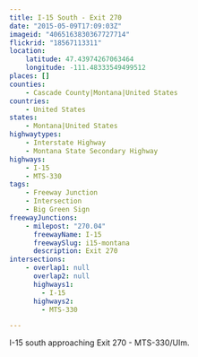 ```yaml
---
title: I-15 South - Exit 270
date: "2015-05-09T17:09:03Z"
imageid: "4065163830367727714"
flickrid: "18567113311"
location:
    latitude: 47.43974267063464
    longitude: -111.48333549499512
places: []
counties:
    - Cascade County|Montana|United States
countries:
    - United States
states:
    - Montana|United States
highwaytypes:
    - Interstate Highway
    - Montana State Secondary Highway
highways:
    - I-15
    - MTS-330
tags:
    - Freeway Junction
    - Intersection
    - Big Green Sign
freewayJunctions:
    - milepost: "270.04"
      freewayName: I-15
      freewaySlug: i15-montana
      description: Exit 270
intersections:
    - overlap1: null
      overlap2: null
      highways1:
        - I-15
      highways2:
        - MTS-330

---
```

I-15 south approaching Exit 270 - MTS-330/Ulm.